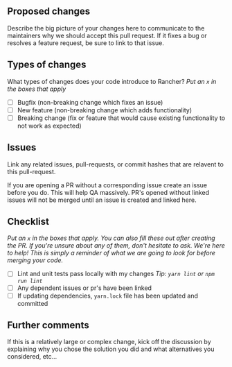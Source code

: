 ## Proposed changes

Describe the big picture of your changes here to communicate to the maintainers why we should accept this pull request. If it fixes a bug or resolves a feature request, be sure to link to that issue.

## Types of changes

What types of changes does your code introduce to Rancher?
_Put an `x` in the boxes that apply_

- [ ] Bugfix (non-breaking change which fixes an issue)
- [ ] New feature (non-breaking change which adds functionality)
- [ ] Breaking change (fix or feature that would cause existing functionality to not work as expected)

## Issues

Link any related issues, pull-requests, or commit hashes that are relavent to this pull-request.

If you are opening a PR without a corresponding issue create an issue before you do. This will help QA massively. PR's opened without linked issues will not be merged until an issue is created and linked here. 

## Checklist

_Put an `x` in the boxes that apply. You can also fill these out after creating the PR. If you're unsure about any of them, don't hesitate to ask. We're here to help! This is simply a reminder of what we are going to look for before merging your code._

- [ ] Lint and unit tests pass locally with my changes
_Tip: `yarn lint` or `npm run lint`_
- [ ] Any dependent issues or pr's have been linked
- [ ] If updating dependencies, `yarn.lock` file has been updated and committed

## Further comments

If this is a relatively large or complex change, kick off the discussion by explaining why you chose the solution you did and what alternatives you considered, etc...
